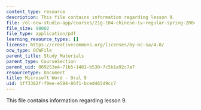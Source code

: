 ```yaml
---
content_type: resource
description: This file contains information regarding lesson 9.
file: /ol-ocw-studio-app/courses/21g-104-chinese-iv-regular-spring-2004/1ff3382ff0eee58486f1bced465d9cc7_MIT21G_104S04_Oral_9.pdf
file_size: 98002
file_type: application/pdf
learning_resource_types: []
license: https://creativecommons.org/licenses/by-nc-sa/4.0/
ocw_type: OCWFile
parent_title: Study Materials
parent_type: CourseSection
parent_uid: 089253e4-71b5-1481-b530-7c5b1a92c7a7
resourcetype: Document
title: Microsoft Word - Oral 9
uid: 1ff3382f-f0ee-e584-86f1-bced465d9cc7
---
```

This file contains information regarding lesson 9.